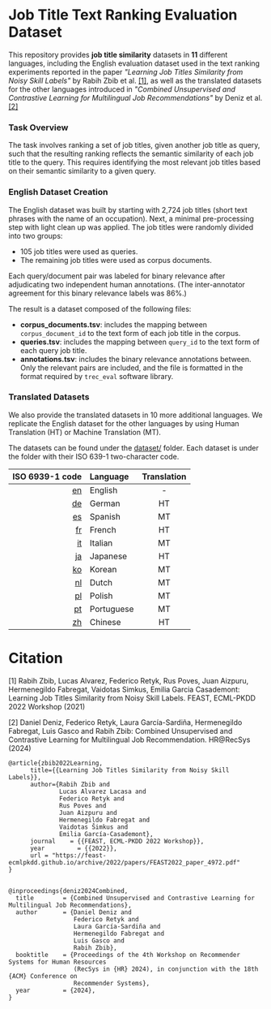 # Job Title Text Ranking Evaluation Dataset

This repository provides **job title similarity** datasets in **11** different languages, including the English evaluation 
dataset used in the text ranking experiments reported in the paper _"Learning Job Titles Similarity from Noisy Skill
Labels"_ by Rabih Zbib et al. [[1]](#citation), as well as the translated datasets for the other languages introduced in
_"Combined Unsupervised and Contrastive Learning for Multilingual Job Recommendations"_ by Deniz et al. [[2]](#citation)

### Task Overview
The task involves ranking a set of job titles, given another job title as query, such that the resulting ranking
reflects the semantic similarity of each job title to the query. This requires identifying the most relevant job titles 
based on their semantic similarity to a given query.

### English Dataset Creation
The English dataset was built by starting with 2,724 job titles (short text phrases with the name of an occupation). 
Next, a minimal pre-processing step with light clean up was applied. The job titles were randomly divided into two groups: 
* 105 job titles were used as queries.
* The remaining job titles were used as corpus documents.

Each query/document pair was labeled for binary relevance after adjudicating two independent
human annotations. (The inter-annotator agreement for this binary relevance labels was 86%.) 

The result is a dataset composed of the following files:

 - **corpus_documents.tsv**: includes the mapping between `corpus_document_id` to the text form of each job title in
                             the corpus.
 - **queries.tsv**: includes the mapping between `query_id` to the text form of each query job title.
 - **annotations.tsv**: includes the binary relevance annotations between. Only the relevant pairs are included, and the
                        file is formatted in the format required by `trec_eval` software library.

### Translated Datasets
We also provide the translated datasets in 10 more additional languages. We replicate the English dataset for the 
other languages by using Human Translation (HT) or Machine Translation (MT).

The datasets can be found under the [dataset/](./dataset) folder. Each dataset is under the folder with their ISO 639-1 
two-character code.


|  ISO 6939-1 code | Language   | Translation |
|-----------------:|:-----------|:-----------:|
| [en](dataset/en) | English    |      -      |
| [de](dataset/de) | German     |     HT      |
| [es](dataset/es) | Spanish    |     MT      |
| [fr](dataset/fr) | French     |     HT      |
| [it](dataset/it) | Italian    |     MT      |
| [ja](dataset/ja) | Japanese   |     HT      |
| [ko](dataset/ko) | Korean     |     MT      |
| [nl](dataset/nl) | Dutch      |     MT      |
| [pl](dataset/pl) | Polish     |     MT      |
| [pt](dataset/pt) | Portuguese |     MT      |
| [zh](dataset/zh) | Chinese    |     HT      |


# Citation

[1] Rabih Zbib, Lucas Alvarez, Federico Retyk, Rus Poves, Juan Aizpuru, Hermenegildo Fabregat, Vaidotas Simkus, 
Emilia Garcia Casademont: Learning Job Titles Similarity from Noisy Skill Labels. FEAST, ECML-PKDD 2022 Workshop (2021)


[2] Daniel Deniz, Federico Retyk, Laura García-Sardiña, Hermenegildo Fabregat, Luis Gasco and Rabih Zbib:
Combined Unsupervised and Contrastive Learning for Multilingual Job Recommendation. HR@RecSys (2024)


```bibtext
@article{zbib2022Learning,
      title={{Learning Job Titles Similarity from Noisy Skill Labels}}, 
      author={Rabih Zbib and 
              Lucas Alvarez Lacasa and 
              Federico Retyk and 
              Rus Poves and 
              Juan Aizpuru and 
              Hermenegildo Fabregat and
              Vaidotas Šimkus and 
              Emilia García-Casademont},
      journal    = {{FEAST, ECML-PKDD 2022 Workshop}},
      year         = {{2022}},
      url = "https://feast-ecmlpkdd.github.io/archive/2022/papers/FEAST2022_paper_4972.pdf"
}


@inproceedings{deniz2024Combined,
  title        = {Combined Unsupervised and Contrastive Learning for Multilingual Job Recommendations},
  author       = {Daniel Deniz and
                  Federico Retyk and
                  Laura García-Sardiña and
                  Hermenegildo Fabregat and
                  Luis Gasco and
                  Rabih Zbib},
  booktitle    = {Proceedings of the 4th Workshop on Recommender Systems for Human Resources
                  (RecSys in {HR} 2024), in conjunction with the 18th {ACM} Conference on
                  Recommender Systems},
  year         = {2024},
}
```